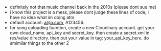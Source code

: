 - definitely not that music channel back in the 2010s (please dont sue me)
- i know this project is a mess, please dont judge these lines of code, i have no idea what im doing atm
- default account: a@a.com, A123456.
- for song uploading fucntion, create a new Cloudinary account. get your own cloud_name, api_key and secret_key. then create a secret.xml in res/value directory. then put your value in <resource> tag: <string name="cloudinary_api_key">your_api_key_here</string>. do smimilar things to the other 2 
